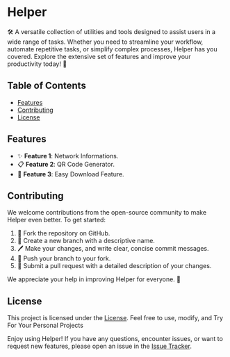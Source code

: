 # Helper

🛠️ A versatile collection of utilities and tools designed to assist users in a wide range of tasks. Whether you need to streamline your workflow, automate repetitive tasks, or simplify complex processes, Helper has you covered. Explore the extensive set of features and improve your productivity today! 🚀

## Table of Contents

- [Features](#features)
- [Contributing](#contributing)
- [License](#license)

## Features

- ✨ **Feature 1**: Network Informations.
- 📋 **Feature 2**: QR Code Generator.
- 🔧 **Feature 3**: Easy Download Feature.

## Contributing

We welcome contributions from the open-source community to make Helper even better. To get started:

1. 🍴 Fork the repository on GitHub.
2. 🌿 Create a new branch with a descriptive name.
3. 🖊️ Make your changes, and write clear, concise commit messages.
4. 🔀 Push your branch to your fork.
5. 🚀 Submit a pull request with a detailed description of your changes.

We appreciate your help in improving Helper for everyone. 🙏

## License

This project is licensed under the [License](https://github.com/DrPanayioths/helper/blob/main/LICENSE). Feel free to use, modify, and Try For Your Personal Projects

Enjoy using Helper! If you have any questions, encounter issues, or want to request new features, please open an issue in the [Issue Tracker](https://github.com/drpanayioths/helper/issues).


